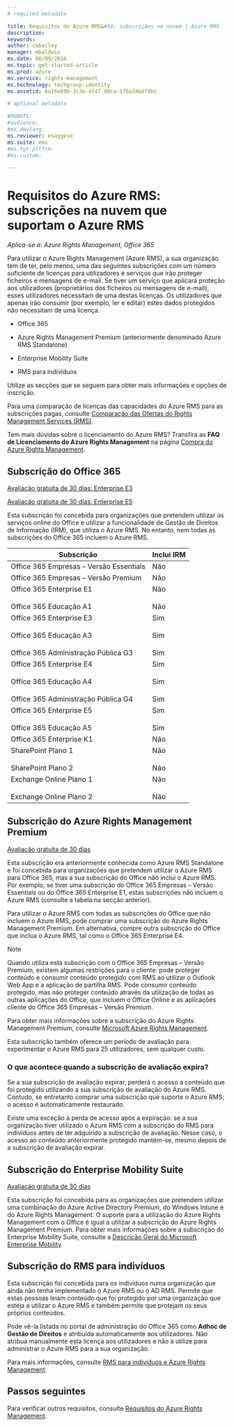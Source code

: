 ```yaml
---
# required metadata

title: Requisitos do Azure RMS&#58; subscrições na nuvem | Azure RMS
description:
keywords:
author: cabailey
manager: mbaldwin
ms.date: 06/09/2016
ms.topic: get-started-article
ms.prod: azure
ms.service: rights-management
ms.technology: techgroup-identity
ms.assetid: 6a16e890-3c3e-4f47-80ca-176a34bdf8bc

# optional metadata

#ROBOTS:
#audience:
#ms.devlang:
ms.reviewer: esaggese
ms.suite: ems
#ms.tgt_pltfrm:
#ms.custom:

---
```



# Requisitos do Azure RMS: subscrições na nuvem que suportam o Azure RMS

*Aplica-se a: Azure Rights Management, Office 365*

Para utilizar o Azure Rights Management (Azure RMS), a sua organização tem de ter, pelo menos, uma das seguintes subscrições com um número suficiente de licenças para utilizadores e serviços que irão proteger ficheiros e mensagens de e-mail. Se tiver um serviço que aplicará proteção aos utilizadores (proprietários dos ficheiros ou mensagens de e-mail), esses utilizadores necessitam de uma destas licenças. Os utilizadores que apenas irão consumir (por exemplo, ler e editar) estes dados protegidos não necessitam de uma licença.

-   Office 365

-   Azure Rights Management Premium (anteriormente denominado Azure RMS Standalone)

-   Enterprise Mobility Suite

-   RMS para indivíduos

Utilize as secções que se seguem para obter mais informações e opções de inscrição.

Para uma comparação de licenças das capacidades do Azure RMS para as subscrições pagas, consulte [Comparação das Ofertas do Rights Management Services (RMS)](http://technet.microsoft.com/dn858608).

Tem mais dúvidas sobre o licenciamento do Azure RMS? Transfira as **FAQ de Licenciamento do Azure Rights Management** na página [Compra do Azure Rights Management](https://www.microsoft.com/en-us/server-cloud/products/azure-rights-management/Purchasing.aspx). 

## Subscrição do Office 365
[Avaliação gratuita de 30 dias: Enterprise E3](http://go.microsoft.com/fwlink/p/?LinkID=403802)

[Avaliação gratuita de 30 dias: Enterprise E5](https://go.microsoft.com/fwlink/p/?LinkID=698279)

Esta subscrição foi concebida para organizações que pretendem utilizar os serviços online do Office e utilizar a funcionalidade de Gestão de Direitos de Informação (IRM), que utiliza o Azure RMS. No entanto, nem todas as subscrições do Office 365 incluem o Azure RMS.

Subscrição  |Inclui IRM 
------------- | ------------- |
Office 365 Empresas – Versão Essentials|Não|
Office 365 Empresas – Versão Premium|Não|
Office 365 Enterprise E1 <br /><br /> Office 365 Educação A1|Não <br /><br /> Não|
Office 365 Enterprise E3 <br /><br /> Office 365 Educação A3 <br /><br /> Office 365 Administração Pública G3|Sim <br /><br /> Sim <br /><br /> Sim|
Office 365 Enterprise E4 <br /><br /> Office 365 Educação A4 <br /><br /> Office 365 Administração Pública G4|Sim <br /><br /> Sim <br /><br /> Sim|
Office 365 Enterprise E5 <br /><br /> Office 365 Educação A5|Sim <br /><br /> Sim|
Office 365 Enterprise K1|Não|
SharePoint Plano 1 <br /><br /> SharePoint Plano 2|Não <br /><br /> Não|
Exchange Online Plano 1 <br /><br /> Exchange Online Plano 2|Não <br /><br /> Não|


## Subscrição do Azure Rights Management Premium
[Avaliação gratuita de 30 dias](https://portal.microsoftonline.com/Signup/MainSignUp15.aspx?&amp;OfferId=A43415D3-404C-4df3-B31B-AAD28118A778&amp;dl=RIGHTSMANAGEMENT&amp;ali=1)

Esta subscrição era anteriormente conhecida como Azure RMS Standalone e foi concebida para organizações que pretendem utilizar o Azure RMS para Office 365, mas a sua subscrição do Office não inclui o Azure RMS. Por exemplo, se tiver uma subscrição do Office 365 Empresas – Versão Essentials ou do Office 365 Enterprise E1, estas subscrições não incluem o Azure RMS (consulte a tabela na secção anterior). 

Para utilizar o Azure RMS com todas as subscrições do Office que não incluem o Azure RMS, pode comprar uma subscrição do Azure Rights Management Premium. Em alternativa, compre outra subscrição do Office que inclua o Azure RMS, tal como o Office 365 Enterprise E4.

> [!NOTE]
> Quando utiliza esta subscrição com o Office 365 Empresas – Versão Premium, existem algumas restrições para o cliente: pode proteger conteúdo e consumir conteúdo protegido com RMS ao utilizar o Outlook Web App e a aplicação de partilha RMS. Pode consumir conteúdo protegido, mas não proteger conteúdo através da utilização de todas as outras aplicações do Office, que incluem o Office Online e as aplicações cliente do Office 365 Empresas – Versão Premium.

Para obter mais informações sobre a subscrição do Azure Rights Management Premium, consulte [Microsoft Azure Rights Management](http://products.office.com/business/microsoft-azure-rights-management).

Esta subscrição também oferece um período de avaliação para experimentar o Azure RMS para 25 utilizadores, sem qualquer custo. 

### O que acontece quando a subscrição de avaliação expira?
Se a sua subscrição de avaliação expirar, perderá o acesso a conteúdo que foi protegido utilizando a sua subscrição de avaliação do Azure RMS. Contudo, se entretanto comprar uma subscrição que suporte o Azure RMS, o acesso é automaticamente restaurado.

Existe uma exceção à perda de acesso após a expiração: se a sua organização tiver utilizado o Azure RMS com a subscrição do RMS para indivíduos antes de ter adquirido a subscrição de avaliação. Nesse caso, o acesso ao conteúdo anteriormente protegido mantém-se, mesmo depois de a subscrição de avaliação expirar.

## Subscrição do Enterprise Mobility Suite
[Avaliação gratuita de 30 dias](https://portal.office.com/Signup/Signup.aspx?OfferId=2E63A04D-BE0B-4A0F-A8CF-407C1C299221&dl=EMS)

Esta subscrição foi concebida para as organizações que pretendem utilizar uma combinação do Azure Active Directory Premium, do Windows Intune e do Azure Rights Management. O suporte para a utilização do Azure Rights Management com o Office é igual a utilizar a subscrição do Azure Rights Management Premium. Para obter mais informações sobre a subscrição do Enterprise Mobility Suite, consulte a [Descrição Geral do Microsoft Enterprise Mobility](http://go.microsoft.com/fwlink/?LinkId=615386).

## Subscrição do RMS para indivíduos
Esta subscrição foi concebida para os indivíduos numa organização que ainda não tenha implementado o Azure RMS ou o AD RMS. Permite que estas pessoas leiam conteúdo que foi protegido por uma organização que esteja a utilizar o Azure RMS e também permite que protejam os seus próprios conteúdos.

Pode vê-la listada no portal de administração do Office 365 como **Adhoc de Gestão de Direitos** e atribuída automaticamente aos utilizadores. Não atribua manualmente esta licença aos utilizadores e não a utilize para administrar o Azure RMS para a sua organização. 

Para mais informações, consulte [RMS para indivíduos e Azure Rights Management](../understand-explore/rms-for-individuals.md).

## Passos seguintes
Para verificar outros requisitos, consulte [Requisitos do Azure Rights Management](requirements-azure-rms.md).

<!--HONumber=Jun16_HO2-->


